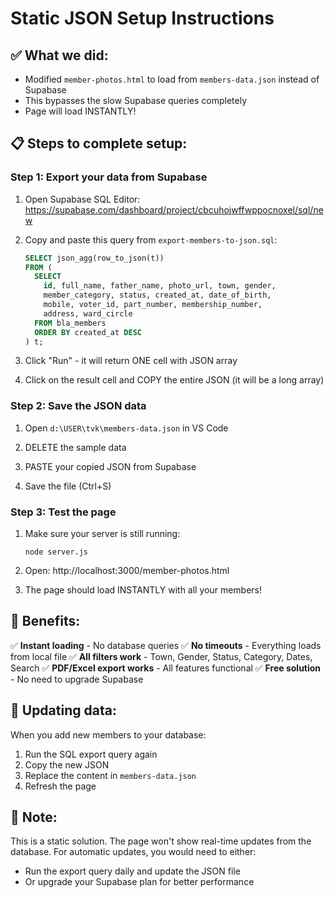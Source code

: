 # Static JSON Setup Instructions

## ✅ What we did:
- Modified `member-photos.html` to load from `members-data.json` instead of Supabase
- This bypasses the slow Supabase queries completely
- Page will load INSTANTLY!

## 📋 Steps to complete setup:

### Step 1: Export your data from Supabase

1. Open Supabase SQL Editor: https://supabase.com/dashboard/project/cbcuhojwffwppocnoxel/sql/new

2. Copy and paste this query from `export-members-to-json.sql`:
   ```sql
   SELECT json_agg(row_to_json(t)) 
   FROM (
     SELECT 
       id, full_name, father_name, photo_url, town, gender,
       member_category, status, created_at, date_of_birth,
       mobile, voter_id, part_number, membership_number,
       address, ward_circle
     FROM bla_members
     ORDER BY created_at DESC
   ) t;
   ```

3. Click "Run" - it will return ONE cell with JSON array

4. Click on the result cell and COPY the entire JSON (it will be a long array)

### Step 2: Save the JSON data

1. Open `d:\USER\tvk\members-data.json` in VS Code

2. DELETE the sample data

3. PASTE your copied JSON from Supabase

4. Save the file (Ctrl+S)

### Step 3: Test the page

1. Make sure your server is still running:
   ```
   node server.js
   ```

2. Open: http://localhost:3000/member-photos.html

3. The page should load INSTANTLY with all your members!

## 🎉 Benefits:

✅ **Instant loading** - No database queries
✅ **No timeouts** - Everything loads from local file
✅ **All filters work** - Town, Gender, Status, Category, Dates, Search
✅ **PDF/Excel export works** - All features functional
✅ **Free solution** - No need to upgrade Supabase

## 🔄 Updating data:

When you add new members to your database:
1. Run the SQL export query again
2. Copy the new JSON
3. Replace the content in `members-data.json`
4. Refresh the page

## 📝 Note:

This is a static solution. The page won't show real-time updates from the database.
For automatic updates, you would need to either:
- Run the export query daily and update the JSON file
- Or upgrade your Supabase plan for better performance
